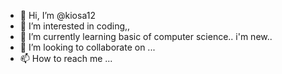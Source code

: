 - 👋 Hi, I’m @kiosa12
- 👀 I’m interested in coding,,
- 🌱 I’m currently learning basic of computer science.. i'm new..
- 💞️ I’m looking to collaborate on ...
- 📫 How to reach me ...

<!---
kiosa12/kiosa12 is a ✨ special ✨ repository because its `README.md` (this file) appears on your GitHub profile.
You can click the Preview link to take a look at your changes.
--->
